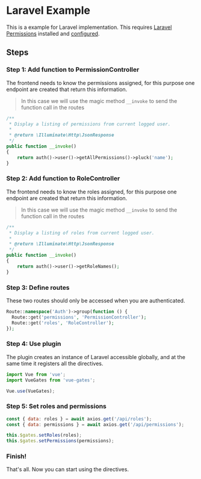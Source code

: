 # Laravel Example

This is a example for Laravel implementation. This requires [Laravel Permissions](https://github.com/spatie/laravel-permission) installed and [configured](https://github.com/spatie/laravel-permission#usage).

## Steps

### Step 1: Add function to PermissionController

The frontend needs to know the permissions assigned, for this purpose one endpoint are created that return this information.

> In this case we will use the magic method `__invoke` to send the function call in the routes

```php
/**
 * Display a listing of permissions from current logged user.
 *
 * @return \Illuminate\Http\JsonResponse
 */
public function __invoke()
{
    return auth()->user()->getAllPermissions()->pluck('name');
}
```

### Step 2: Add function to RoleController

The frontend needs to know the roles assigned, for this purpose one endpoint are created that return this information.

> In this case we will use the magic method `__invoke` to send the function call in the routes

```php
/**
 * Display a listing of roles from current logged user.
 *
 * @return \Illuminate\Http\JsonResponse
 */
public function __invoke()
{
    return auth()->user()->getRoleNames();
}
```

### Step 3: Define routes

These two routes should only be accessed when you are authenticated.

```php
Route::namespace('Auth')->group(function () {
  Route::get('permissions', 'PermissionController');
  Route::get('roles', 'RoleController');
});
```

### Step 4: Use plugin

The plugin creates an instance of Laravel accessible globally, and at the same time it registers all the directives.

```js
import Vue from 'vue';
import VueGates from 'vue-gates';

Vue.use(VueGates);
```

### Step 5: Set roles and permissions

```js
const { data: roles } = await axios.get('/api/roles');
const { data: permissions } = await axios.get('/api/permissions');

this.$gates.setRoles(roles);
this.$gates.setPermissions(permissions);
```

### Finish!

That's all. Now you can start using the directives.
